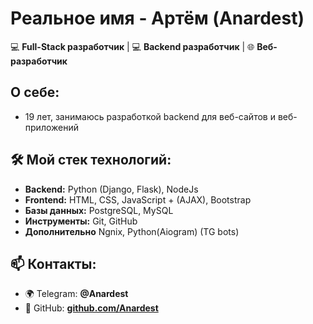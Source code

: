 # Реальное имя - Артём (Anardest)

💻 **Full-Stack разработчик** | 💻 **Backend разработчик** | 🌐 **Веб-разработчик**

## О себе:
- 19 лет, занимаюсь разработкой backend для веб-сайтов и веб-приложений

## 🛠️ Мой стек технологий:
- **Backend:** Python (Django, Flask), NodeJs
- **Frontend:** HTML, CSS, JavaScript + (AJAX), Bootstrap
- **Базы данных:** PostgreSQL, MySQL
- **Инструменты:** Git, GitHub
- **Дополнительно** Ngnix, Python(Aiogram) (TG bots)

## 📫 Контакты:
- 🌍 Telegram: **@Anardest**
- 📌 GitHub: **[github.com/Anardest](https://github.com/Anardest)**
